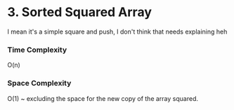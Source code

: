 # 3. Sorted Squared Array

I mean it's a simple square and push, I don't think that needs explaining heh

### Time Complexity

O(n)

### Space Complexity

O(1) ~ excluding the space for the new copy of the array squared.
